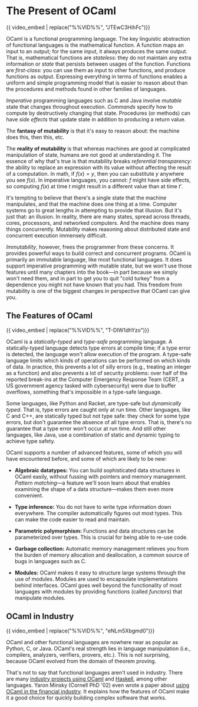 # The Present of OCaml

{{ video_embed | replace("%%VID%%", "JTEwC3HihFc")}}

OCaml is a functional programming language. The key linguistic abstraction of
functional languages is the mathematical function. A function maps an input to
an output; for the same input, it always produces the same output. That is,
mathematical functions are *stateless*: they do not maintain any extra
information or *state* that persists between usages of the function. Functions
are *first-class*: you can use them as input to other functions, and produce
functions as output. Expressing everything in terms of functions enables a
uniform and simple programming model that is easier to reason about than the
procedures and methods found in other families of languages.

*Imperative* programming languages such as C and Java involve *mutable* state
that changes throughout execution. *Commands* specify how to compute by
destructively changing that state. Procedures (or methods) can have *side
effects* that update state in addition to producing a return value.

The **fantasy of mutability** is that it's easy to reason about: the machine
does this, then this, etc.

The **reality of mutability** is that whereas machines are good at complicated
manipulation of state, humans are not good at understanding it. The essence of
why that's true is that mutability breaks *referential transparency*: the
ability to replace an expression with its value without affecting the result of
a computation. In math, if $f(x)=y$, then you can substitute $y$ anywhere
you see $f(x)$. In imperative languages, you cannot: $f$ might have side
effects, so computing $f(x)$ at time $t$ might result in a different value
than at time $t'$.

It's tempting to believe that there's a single state that the machine
manipulates, and that the machine does one thing at a time. Computer systems go
to great lengths in attempting to provide that illusion. But it's just that: an
illusion. In reality, there are many states, spread across threads, cores,
processors, and networked computers. And the machine does many things
concurrently. Mutability makes reasoning about distributed state and concurrent
execution immensely difficult.

*Immutability*, however, frees the programmer from these concerns. It provides
powerful ways to build correct and concurrent programs. OCaml is primarily an
immutable language, like most functional languages. It does support imperative
programming with mutable state, but we won't use those features until many
chapters into the book&mdash;in part because we simply won't need them, and in
part to get you to quit "cold turkey" from a dependence you might not have known
that you had. This freedom from mutability is one of the biggest changes in
perspective that OCaml can give you.

## The Features of OCaml

{{ video_embed | replace("%%VID%%", "T-DIW1dhYzo")}}

OCaml is a *statically-typed* and *type-safe* programming language. A
statically-typed language detects type errors at compile time; if a type error
is detected, the language won't allow execution of the program. A type-safe
language limits which kinds of operations can be performed on which kinds of
data. In practice, this prevents a lot of silly errors (e.g., treating an
integer as a function) and also prevents a lot of security problems: over half
of the reported break-ins at the Computer Emergency Response Team (CERT, a US
government agency tasked with cybersecurity) were due to buffer overflows,
something that's impossible in a type-safe language.

Some languages, like Python and Racket, are type-safe but *dynamically typed*.
That is, type errors are caught only at run time. Other languages, like C and
C++, are statically typed but not type safe: they check for some type errors,
but don't guarantee the absence of all type errors. That is, there's no
guarantee that a type error won't occur at run time. And still other languages,
like Java, use a combination of static and dynamic typing to achieve type
safety.

OCaml supports a number of advanced features, some of which you will have
encountered before, and some of which are likely to be new:

-   **Algebraic datatypes:** You can build sophisticated data structures in
    OCaml easily, without fussing with pointers and memory management. *Pattern
    matching*&mdash;a feature we'll soon learn about that enables examining the shape
    of a data structure&mdash;makes them even more convenient.

-   **Type inference:** You do not have to write type information down
    everywhere. The compiler automatically figures out most types. This can make
    the code easier to read and maintain.

-   **Parametric polymorphism:** Functions and data structures can be
    parameterized over types. This is crucial for being able to re-use code.

-   **Garbage collection:** Automatic memory management relieves you from the
    burden of memory allocation and deallocation, a common source of bugs in
    languages such as C.

-   **Modules:** OCaml makes it easy to structure large systems through the use
    of modules. Modules are used to encapsulate implementations behind
    interfaces. OCaml goes well beyond the functionality of most languages with
    modules by providing functions (called *functors*) that manipulate modules.

## OCaml in Industry

{{ video_embed | replace("%%VID%%", "eNLm5Xbgmd0")}}

OCaml and other functional languages are nowhere near as popular as Python, C,
or Java. OCaml's real strength lies in language manipulation (i.e., compilers,
analyzers, verifiers, provers, etc.). This is not surprising, because OCaml
evolved from the domain of theorem proving.

That's not to say that functional languages aren't used in industry. There are
many [industry projects using OCaml][ocaml-industry] and
[Haskell][haskell-industry], among other languages. Yaron Minsky (Cornell PhD
'02) even wrote a paper about [using OCaml in the financial industry][minsky].
It explains how the features of OCaml make it a good choice for quickly building
complex software that works.

[minsky]: http://dx.doi.org/10.1017/S095679680800676X
[ocaml-industry]: https://ocaml.org/learn/companies.html
[haskell-industry]: https://wiki.haskell.org/Haskell_in_industry
